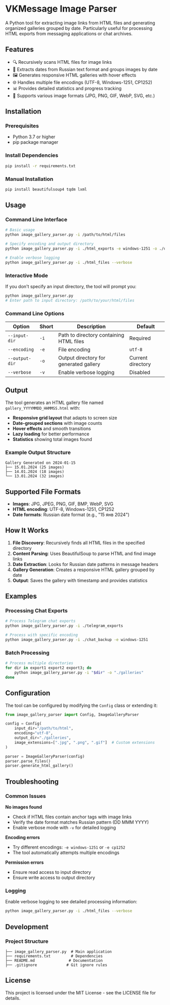 # VKMessage Image Parser

A Python tool for extracting image links from HTML files and generating organized galleries grouped by date. Particularly useful for processing HTML exports from messaging applications or chat archives.

## Features

- 🔍 Recursively scans HTML files for image links
- 📅 Extracts dates from Russian text format and groups images by date
- 🖼️ Generates responsive HTML galleries with hover effects
- 🌐 Handles multiple file encodings (UTF-8, Windows-1251, CP1252)
- 📊 Provides detailed statistics and progress tracking
- 🎯 Supports various image formats (JPG, PNG, GIF, WebP, SVG, etc.)

## Installation

### Prerequisites

- Python 3.7 or higher
- pip package manager

### Install Dependencies

```bash
pip install -r requirements.txt
```

### Manual Installation

```bash
pip install beautifulsoup4 tqdm lxml
```

## Usage

### Command Line Interface

```bash
# Basic usage
python image_gallery_parser.py -i /path/to/html/files

# Specify encoding and output directory
python image_gallery_parser.py -i ./html_exports -e windows-1251 -o ./output

# Enable verbose logging
python image_gallery_parser.py -i ./html_files --verbose
```

### Interactive Mode

If you don't specify an input directory, the tool will prompt you:

```bash
python image_gallery_parser.py
# Enter path to input directory: /path/to/your/html/files
```

### Command Line Options

| Option | Short | Description | Default |
|--------|-------|-------------|---------|
| `--input-dir` | `-i` | Path to directory containing HTML files | Required |
| `--encoding` | `-e` | File encoding | `utf-8` |
| `--output-dir` | `-o` | Output directory for generated gallery | Current directory |
| `--verbose` | `-v` | Enable verbose logging | Disabled |

## Output

The tool generates an HTML gallery file named `gallery_YYYYMMDD_HHMMSS.html` with:

- **Responsive grid layout** that adapts to screen size
- **Date-grouped sections** with image counts
- **Hover effects** and smooth transitions
- **Lazy loading** for better performance
- **Statistics** showing total images found

### Example Output Structure

```
Gallery Generated on 2024-01-15
├── 15.01.2024 (25 images)
├── 14.01.2024 (18 images)
└── 13.01.2024 (32 images)
```

## Supported File Formats

- **Images**: JPG, JPEG, PNG, GIF, BMP, WebP, SVG
- **HTML encoding**: UTF-8, Windows-1251, CP1252
- **Date formats**: Russian date format (e.g., "15 янв 2024")

## How It Works

1. **File Discovery**: Recursively finds all HTML files in the specified directory
2. **Content Parsing**: Uses BeautifulSoup to parse HTML and find image links
3. **Date Extraction**: Looks for Russian date patterns in message headers
4. **Gallery Generation**: Creates a responsive HTML gallery grouped by date
5. **Output**: Saves the gallery with timestamp and provides statistics

## Examples

### Processing Chat Exports

```bash
# Process Telegram chat exports
python image_gallery_parser.py -i ./telegram_exports

# Process with specific encoding
python image_gallery_parser.py -i ./chat_backup -e windows-1251
```

### Batch Processing

```bash
# Process multiple directories
for dir in export1 export2 export3; do
    python image_gallery_parser.py -i "$dir" -o "./galleries"
done
```

## Configuration

The tool can be configured by modifying the `Config` class or extending it:

```python
from image_gallery_parser import Config, ImageGalleryParser

config = Config(
    input_dir="/path/to/html",
    encoding="utf-8",
    output_dir="./galleries",
    image_extensions=[".jpg", ".png", ".gif"]  # Custom extensions
)

parser = ImageGalleryParser(config)
parser.parse_files()
parser.generate_html_gallery()
```

## Troubleshooting

### Common Issues

**No images found**
- Check if HTML files contain anchor tags with image links
- Verify the date format matches Russian pattern (DD MMM YYYY)
- Enable verbose mode with `-v` for detailed logging

**Encoding errors**
- Try different encodings: `-e windows-1251` or `-e cp1252`
- The tool automatically attempts multiple encodings

**Permission errors**
- Ensure read access to input directory
- Ensure write access to output directory

### Logging

Enable verbose logging to see detailed processing information:

```bash
python image_gallery_parser.py -i ./html_files --verbose
```

## Development

### Project Structure

```
├── image_gallery_parser.py  # Main application
├── requirements.txt         # Dependencies
├── README.md               # Documentation
├── .gitignore             # Git ignore rules
```

## License

This project is licensed under the MIT License - see the LICENSE file for details.

